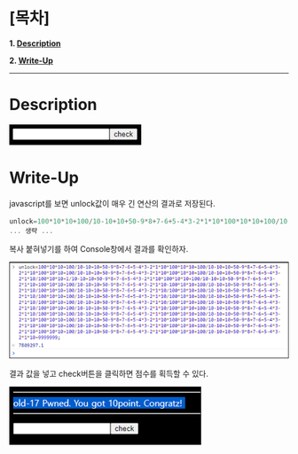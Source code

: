 # [목차]
**1. [Description](#Description)**

**2. [Write-Up](#Write-Up)**

***


# **Description**

![](images/2022-01-03-14-37-49.png)


# **Write-Up**

javascript를 보면 unlock값이 매우 긴 연산의 결과로 저장된다.

```javascript
unlock=100*10*10+100/10-10+10+50-9*8+7-6+5-4*3-2*1*10*100*10*10+100/10-10+10+50-9*8+7-6+5-4*3-2*1*10*100*10*10+100/ ......
... 생략 ...
```

복사 붙혀넣기를 하여 Console창에서 결과를 확인하자.

![](images/2022-01-03-14-38-01.png)

결과 값을 넣고 check버튼을 클릭하면 점수를 획득할 수 있다.

![](images/2022-01-03-14-38-06.png)